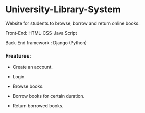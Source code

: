 # University-Library-System
Website for students to browse, borrow and return online books.

Front-End: HTML-CSS-Java Script

Back-End framework : Django (Python)

### Freatures:

- Create an account.

- Login.

- Browse books.

- Borrow books for certain duration.

- Return borrowed books.


